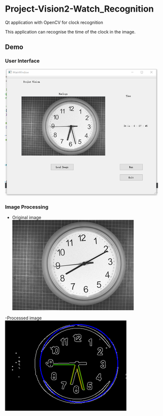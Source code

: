 # Project-Vision2-Watch_Recognition
Qt application with OpenCV for clock recognition 

This application can recognise the time of the clock in the image.

## Demo
### User Interface
![ad](https://github.com/YangDi666/Project-Vision2-Clock_Recognition/blob/master/demo/GUI.png)

### Image Processing

- Original image
![ad](https://github.com/YangDi666/Project-Vision2-Clock_Recognition/blob/master/demo/original%20image.png)

-Processed image
![ad](https://github.com/YangDi666/Project-Vision2-Clock_Recognition/blob/master/demo/imageprocessing.png)
